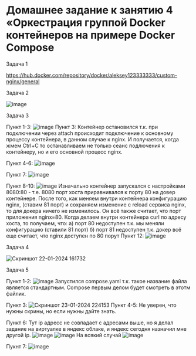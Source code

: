 # Домашнее задание к занятию 4 «Оркестрация группой Docker контейнеров на примере Docker Compose


Задача 1

https://hub.docker.com/repository/docker/aleksey123333333/custom-nginx/general


Задача 2

![image](https://github.com/HZTV/for_netology/assets/149588305/89620e4d-03b6-4744-9950-3238d5c3efe4)


Задача 3

Пункт 1-3: ![image](https://github.com/HZTV/for_netology/assets/149588305/0aa19a97-4225-467d-8e50-e6dcd4ba3bbe)
Пункт 3: Контейнер остановился т.к. при подключении через attach происходит подключение к основному процессу контейнера, в данном случае к nginx. 
И получается, когда жмем Ctrl+C то останавливаем не только сеанс подлючения к контейнеру, но и его основной процесс nginx.

Пункт 4-6: ![image](https://github.com/HZTV/for_netology/assets/149588305/cc9f25f6-cbd5-4297-b855-dcc49e6a5a06)

Пункт 7: ![image](https://github.com/HZTV/for_netology/assets/149588305/3deccb92-3b1b-45b2-976a-c5ef234b1fab)

Пункт 8-10: ![image](https://github.com/HZTV/for_netology/assets/149588305/86b96ce2-d015-4b5b-8ba6-27ec4960f535)
Изначально контейнер запускался с настройками 8080:80 - т.е. 8080 порт хоста приравнивался к порту 80 на довер контейнере. 
После того, как меняем внутри контейнера конфигурацию nginx, (ставим 81 порт) и сохраняем изменение с reload сервиса nginx, то для докера ничего не изменилось.
Он всё также считает, что порт приложения nginx=80. 
Когда делаем внутри контейнера curl по адресу хоста, то получаем, что: 
a) порт 80 недоступен т.к. мы меняли конфигурацию (ставили 81 порт)
б) порт 81 недоступен т.к. докер всё еще считает, что nginx доступен по 80 порут
Пункт 12: ![image](https://github.com/HZTV/for_netology/assets/149588305/fc7987d5-eb13-4827-92a3-f05b3581fc48)


Задача 4

![Скриншот 22-01-2024 161732](https://github.com/HZTV/for_netology/assets/149588305/a8ccda07-c2f8-48eb-b0ce-6703bc2d4a50)


Задача 5

Пункт 1-2: ![image](https://github.com/HZTV/for_netology/assets/149588305/21f02689-eabf-42a2-90cf-5c1f07b68bcb)
Запустился compose.yaml т.к. такое название файла является стандартным. Compose первым делом будет смотреть в этотм файлик.

Пункт 3: ![Скриншот 23-01-2024 224153](https://github.com/HZTV/for_netology/assets/149588305/3bb02888-051e-4b0f-bfe6-98fd894c1e62)
Пункт 4-5: Не уверен, что нужны скрины, но если нужны дайте знать.

Пункт 6: Тут ip адресс не совпадает с адресами выше, но я делал задание на виртуалке в яндекс облаке, и яндекс сегодня назначил мне другой ip.
![image](https://github.com/HZTV/for_netology/assets/149588305/a9e1f5ad-78f5-4d96-a9ec-6ae77716b6cc)
![image](https://github.com/HZTV/for_netology/assets/149588305/9b719d8a-1f92-4079-bfae-41e9e4b21a56)
На всякий случай
![image](https://github.com/HZTV/for_netology/assets/149588305/8e4413d0-59a1-4339-bcee-d8231269e193)



Пукнт 7: ![image](https://github.com/HZTV/for_netology/assets/149588305/fd76de3c-7950-40d6-ae49-4cc1a554355a)
 
